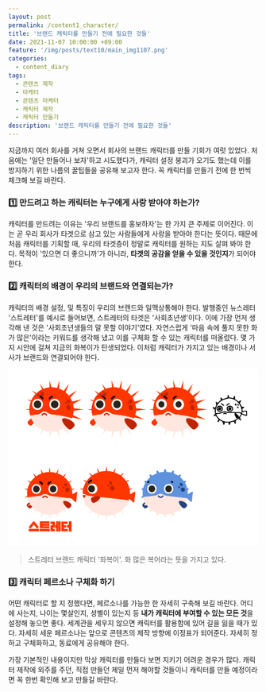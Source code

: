 ```yaml
---
layout: post
permalink: /content1_character/
title: '브랜드 캐릭터를 만들기 전에 필요한 것들'
date: 2021-11-07 10:00:00 +09:00
feature: '/img/posts/text10/main_img1107.png'
categories:
  - content_diary
tags:
  - 콘텐츠 제작
  - 마케터
  - 콘텐츠 마케터
  - 캐릭터 제작
  - 캐릭터 만들기
description: '브랜드 캐릭터를 만들기 전에 필요한 것들'
---
```

지금까지 여러 회사를 거쳐 오면서 회사의 브랜드 캐릭터를 만들 기회가 여럿 있었다. 처음에는 '일단 만들어나 보자'하고 시도했다가, 캐릭터 설정 붕괴가 오기도 했는데 이를 방지하기 위한 나름의 꿀팁들을 공유해 보고자 한다. 꼭 캐릭터를 만들기 전에 한 번씩 체크해 보길 바란다.

### 1️⃣ 만드려고 하는 캐릭터는 누구에게 사랑 받아야 하는가?
캐릭터를 만드려는 이유는 '우리 브랜드를 홍보하자'는 한 가지 큰 주제로 이어진다. 이는 곧 우리 회사가 타겟으로 삼고 있는 사람들에게 사랑을 받아야 한다는 뜻이다. 때문에 처음 캐릭터를 기획할 때, 우리의 타겟층이 정말로 캐릭터를 원하는 지도 살펴 봐야 한다. 목적이 '있으면 더 좋으니까'가 아니라, **타겟의 공감을 얻을 수 있을 것인지**가 되어야 한다.   

### 2️⃣ 캐릭터의 배경이 우리의 브랜드와 연결되는가?
캐릭터의 배경 설정, 및 특징이 우리의 브랜드와 일맥상통해야 한다. 발행중인 뉴스레터 '스트레터'를 예시로 들어보면, 스트레터의 타겟은 '사회초년생'이다. 이에 가장 먼저 생각해 낸 것은 '사회초년생들의 말 못할 이야기'였다. 자연스럽게 '마음 속에 풀지 못한 화가 많은'이라는 키워드를 생각해 냈고 이를 구체화 할 수 있는 캐릭터를 떠올렸다. 몇 가지 시안에 걸쳐 지금의 화복이가 탄생되었다. 이처럼 캐릭터가 가지고 있는 배경이나 서사가 브랜드와 연결되어야 한다.

![이미지](/img/posts/text10/1107image1.png)
>스트레터 브랜드 캐릭터 '화복이'. 화 많은 복어라는 뜻을 가지고 있다.

### 3️⃣ 캐릭터 페르소나 구체화 하기
어떤 캐릭터로 할 지 정했다면, 페르소나를 가능한 한 자세히 구축해 보길 바란다. 어디에 사는지, 나이는 몇살인지, 셩별이 있는지 등 **내가 캐릭터에 부여할 수 있는 모든 것**을 설정해 놓으면 좋다. 세계관을 세우지 않으면 캐릭터를 활용함에 있어 길을 잃을 때가 있다. 자세히 세운 페르소나는 앞으로 콘텐츠의 제작 방향에 이정표가 되어준다. 자세히 정하고 구체화하고, 동료에게 공유해야 한다.

가장 기본적인 내용이지만 막상 캐릭터를 만들다 보면 지키기 어려운 경우가 많다. 캐릭터 제작에 외주를 주던, 직접 만들던 제일 먼저 해야할 것들이니 캐릭터를 만들 예정이라면 꼭 한번 확인해 보고 만들길 바란다.
